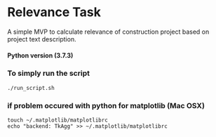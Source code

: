 # Relevance Task
A simple MVP to calculate relevance of construction project based on project text description.

#### Python version (3.7.3)

### To simply run the script

```
./run_script.sh
```


### if problem occured with python for matplotlib (Mac OSX)

```
touch ~/.matplotlib/matplotlibrc
echo "backend: TkAgg" >> ~/.matplotlib/matplotlibrc
```
